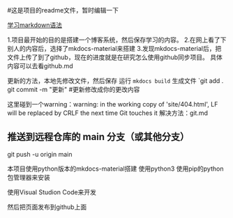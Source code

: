#这是项目的readme文件，暂时编辑一下

[学习markdown语法][def]

1.项目最开始的目的是搭建一个博客系统，然后保存学习的内容。
2.在网上看了下别人的内容后，选择了mkdocs-material来搭建
3.发现mkdocs-material后，把文件上传了到了github，现在的进度就是在研究怎么使用github同步项目。
具体内容可以去看github.md

更新的方法，本地先修改文件，然后保存
运行
`mkdocs build`
生成文件
`git add .
git commit -m "更新" #更新修改成你的更改内容


这里碰到一个warning：warning: in the working copy of 'site/404.html', LF will be replaced by CRLF the next time Git touches it
解决方法：git.md

## 推送到远程仓库的 main 分支（或其他分支）
git push -u origin main

本项目使用python版本的mkdocs-material搭建
使用python3
使用pip的python包管理器来安装

使用Visual Studion Code来开发

然后把页面发布到github上面



[def]: https://markdown.com.cn/
